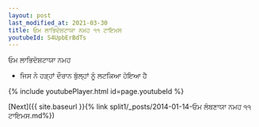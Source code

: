 ```yaml
---
layout: post
last_modified_at: 2021-03-30
title: ਓਮ ਲਾਭਿਦੋਸ਼ਟਾਯਾ ਨਮਹ ੧੧ ਟਾਇਮਸ
youtubeId: S4UpbErBdTs
---
```

 
 
 ਓਮ ਲਾਭਿਦੋਸ਼ਟਾਯਾ ਨਮਹ  
 
 -  ਜਿਸ ਨੇ ਹੜ੍ਹਾਂ ਦੌਰਾਨ ਬੁੱਲ੍ਹਾਂ ਨੂੰ ਲਟਕਿਆ ਹੋਇਆ ਹੈ 
 
  
 
  
 
 
 
 
 
 


{% include youtubePlayer.html id=page.youtubeId %}
 
[Next]({{ site.baseurl }}{% link  split1/_posts/2014-01-14-ਓਮ ਲੰਬਣਾਯਾ ਨਮਹ ੧੧ ਟਾਇਮਸ.md%})
 
